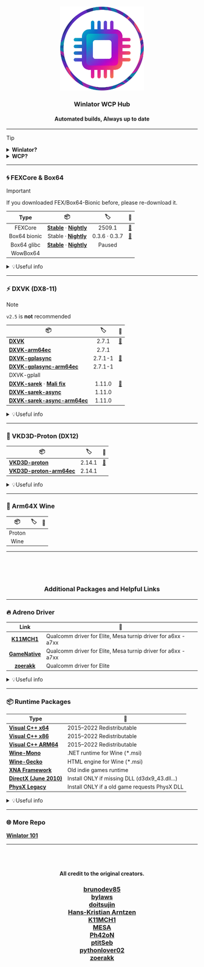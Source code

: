 
<p align="center">
  <img src="./img.png" alt="logoo" width="220">
</p>

<h3 align="center">Winlator WCP Hub</h3>
<h4 align="center">Automated builds, Always up to date</h4>

---

> [!TIP]
> <details>
>  <summary><b>Winlator?</b></summary>
> <br>
>  
> - Winlator is an Android application started by brunodev85 that lets you run Windows (x86_64) applications using Wine and Box64/FEX.
> 
> | Type | 🧠 |
> |:-:|:-:|
> | [**Official Winlator**](https://github.com/brunodev85/winlator) | Glibc |
> | [**Winlator-Frost**](https://github.com/MrPhryaNikFrosty/Winlator-Frost) | Glibc |
> | [**Winlator-AMod**](https://github.com/afeimod/winlator-mod) | Glibc |
> | [**Winlator-CMod**](https://github.com/coffincolors/winlator) | Bionic |
>
> | 🧠 | 📝 |
> |:-:|-|
> | Glibc  | Official default. Wide compatibility, stable with solid performance. (Box64 Only) |
> | Bionic | Android native. Faster, potential issues on low-spec devices. (FEX + Box64) |
> - Although longjunyu2’s unofficial Glibc fork remains functional, it’s best to avoid using it.
> - Discontinued or alpha builds are not covered.
>
> </details>
> 
> <details>
>  <summary><b>WCP?</b></summary>
> <br>
>
> - WCP is a custom component bundle for the Winlator ecosystem, originating from the old glibc fork and currently used mainly with ```CMod```. It’s essentially a tar.zst archive with a .wcp extension. Even if WCP installs aren’t supported, you can simply unpack it and use the contents anywhere if you know the basics.
>
> </details>

---

### 🌀 FEXCore & Box64
> [!IMPORTANT]
> If you downloaded FEX/Box64-Bionic before, please re-download it.

| Type | 📦 | 🏷️ | 📜 |
|:-:|:-:|:-:|:-:|
| FEXCore | [**Stable**](https://github.com/Arihany/WinlatorWCPHub/releases/tag/FEXCore) · [**Nightly**](https://github.com/Arihany/WinlatorWCPHub/releases/tag/FEXCore-Nightly) | <!--fex--> 2509.1|<a href="https://github.com/FEX-Emu/FEX">🔗</a> |
| Box64 bionic | Stable · [**Nightly**](https://github.com/Arihany/WinlatorWCPHub/releases/tag/BOX64-BIONIC-NIGHTLY)| <!--box64--> 0.3.6 · 0.3.7 | <a href="https://github.com/ptitSeb/box64">🔗</a> |
| Box64 glibc | [**Stable**](https://github.com/Arihany/WinlatorWCPHub/releases/tag/BOX64-STABLE) · [**Nightly**](https://github.com/Arihany/WinlatorWCPHub/releases/tag/BOX64-NIGHTLY) | Paused ||
| WowBox64 |  |  | |

<details>
  <summary>💡Useful info</summary>
<br>
  
| Type | 📝 |
|:-:|-|
| **FEX**  | handles both 32-bit and 64-bit. Pairing it with ARM64EC-built graphics runtimes like DXVK/VKD3D can reduce x64 translation boundaries and further lower overhead. |
| **Box64** | power user friendly. Extensive dynarec tuning on top of a fast JIT and native-library bridges. |

- With the ```2509``` update, Unity game performance has improved on ```FEX``` as well.
- Unity games are generally more stable when run with ```Box64```.
- Basic ```Box64``` settings for unity games: ```STRONGMEM=1+``` ```CALLRET=0``` ```WEAKBARRIER=0~1```
- ```WEAKBARRIER``` can mitigate the performance hit from ```STRONGMEM```, but regressions or crashes have been reported depending on the build/version/game. If issues occur, set it to ```0```.

</details>

---

### ⚡ DXVK (DX8-11)
> [!NOTE]
> ```v2.5``` is **not** recommended

| 📦 | 🏷️ | 📜 |
|-|:-:|:-:|
| [**DXVK**](https://github.com/Arihany/WinlatorWCPHub/releases/tag/DXVK) | <!--dxvk--> 2.7.1| <a href="https://github.com/doitsujin/dxvk">🔗</a> |
| [**DXVK-arm64ec**](https://github.com/Arihany/WinlatorWCPHub/releases/tag/DXVK-ARM64EC) | <!--arm64ec--> 2.7.1| |
| [**DXVK-gplasync**](https://github.com/Arihany/WinlatorWCPHub/releases/tag/DXVK-GPLASYNC) | <!--gplasync--> 2.7.1-1| <a href="https://gitlab.com/Ph42oN/dxvk-gplasync">🔗</a> |
| [**DXVK-gplasync-arm64ec**](https://github.com/Arihany/WinlatorWCPHub/releases/tag/DXVK-GPLASYNC-ARM64EC) | <!--gplasync-arm64ec--> 2.7.1-1| |
| DXVK-gplall | | |
| [**DXVK-sarek**](https://github.com/Arihany/WinlatorWCPHub/releases/tag/DXVK-SAREK) · [**Mali fix**](https://github.com/Arihany/WinlatorWCPHub/releases/tag/DXVK-SAREK-MALIFIX) | <!--sarek--> 1.11.0| <a href="https://github.com/pythonlover02/DXVK-Sarek">🔗</a> |
| [**DXVK-sarek-async**](https://github.com/Arihany/WinlatorWCPHub/releases/tag/DXVK-SAREK-ASYNC) | <!--sarek-async--> 1.11.0| |
| [**DXVK-sarek-async-arm64ec**](https://github.com/Arihany/WinlatorWCPHub/releases/tag/DXVK-SAREK-ASYNC-ARM64EC) | <!--sarek-async-arm64ec--> 1.11.0| |

<details>
  <summary>💡Useful info</summary>
<br> 

| Type | 📝 |
|:-:|-|
| **Sarek**    | Backports for older Vulkan. Keeps DXVK usable on Vulkan 1.1/1.2 hardware, with practical tweaks for legacy GPUs. |
| **GPLAsync** | DXVK + async shader compilation + GPL cache to cut visible stutter during compilation. |
| **ARM64EC**  | Designed to run with ❗FEX❗ to minimize x64→ARM translation and reduce overhead. |

- As a general pick, go with ```DXVK-Sarek``` or ```DXVK 2.4.1```
- Recent ```GPLAsync``` builds may increase stuttering in certain games.
- In GPU-bound scenarios, ```ARM64EC``` has little to no impact on average FPS.
- If the game has a built-in frame limiter, use that. In some cases, ```DXVK_FRAME_RATE``` can introduce stutter.

</details>

---

### 🧬 VKD3D-Proton (DX12)

| 📦 | 🏷️ | 📜 |
|-|:-:|:-:|
| [**VKD3D-proton**](https://github.com/Arihany/WinlatorWCPHub/releases/tag/VKD3D-PROTON) | <!--vkd3d--> 2.14.1|<a href="https://github.com/HansKristian-Work/vkd3d-proton">🔗</a> |
| [**VKD3D-proton-arm64ec**](https://github.com/Arihany/WinlatorWCPHub/releases/tag/VKD3D-PROTON-ARM64EC) | <!--vkd3d-arm64ec--> 2.14.1| |

<details>
  <summary>💡Useful info</summary>
<br>
  
| Type | 📝 |
|:-:|-|
| **ARM64EC** | Designed to run with ❗FEX❗ to minimize x64→ARM translation and reduce overhead. |

- If it isn’t required, **leave the ```VKD3D feature level``` at its default**. Forcing a higher feature level can trigger different code paths and extra shader compilation, which may lead to stutter.
- You can limit the frame rate using: ```DXVK_FRAME_RATE``` or ```VKD3D_FRAME_RATE```
- If the game has a built-in frame limiter, use that. In some cases, ```..._FRAME_RATE``` can introduce stutter.

</details>

---

### 🍷 Arm64X Wine

| 📦 | 🏷️ | 📜 |
|:-:|:-:|:-:|
| Proton ||
| Wine ||

---

<br><br><br>
<h3 align="center">Additional Packages and Helpful Links</h3>

---

### 🔥 Adreno Driver
| Link | 📝 |
|:-:|-|
| [**K11MCH1**](https://github.com/K11MCH1/AdrenoToolsDrivers) | Qualcomm driver for Elite, Mesa turnip driver for a6xx - a7xx |
| [**GameNative**](https://gamenative.app/drivers/) | Qualcomm driver for Elite, Mesa turnip driver for a6xx - a7xx |
| [**zoerakk**](https://github.com/zoerakk/qualcomm-adreno-driver) | Qualcomm driver for Elite |


<details>
  <summary>💡Useful info</summary>
<br> 
  
| Type | 📝 |
|:-:|-|
| **Qualcomm driver**    | Extracted from the official Adreno driver of a recent device. Partially compatible with similar chipsets. Emulation may show reduced performance or rendering glitches. |
| **Mesa turnip driver** | Open source Mesa driver with broader Vulkan support and emulator friendly behavior. Often more compatible or stable across devices. Results vary by version and SoC. |

</details>

---

### 📦 Runtime Packages

| Type | 📝 |
|-|-|
| [**Visual C++ x64**](https://aka.ms/vs/17/release/vc_redist.x64.exe) | 2015–2022 Redistributable |
| [**Visual C++ x86**](https://aka.ms/vs/17/release/vc_redist.x86.exe) | 2015–2022 Redistributable |
| [**Visual C++ ARM64**](https://aka.ms/vs/17/release/vc_redist.arm64.exe) | 2015–2022 Redistributable |
| [**Wine-Mono**](https://github.com/wine-mono/wine-mono/releases) | .NET runtime for Wine (*.msi) |
| [**Wine-Gecko**](https://dl.winehq.org/wine/wine-gecko/) | HTML engine for Wine (*.msi) |
| [**XNA Framework**](https://download.microsoft.com/download/a/c/2/ac2c903b-e6e8-42c2-9fd7-bebac362a930/xnafx40_redist.msi) | Old indie games runtime |
| [**DirectX (June 2010)**](https://download.microsoft.com/download/8/4/a/84a35bf1-dafe-4ae8-82af-ad2ae20b6b14/directx_Jun2010_redist.exe) | Install ONLY if missing DLL (d3dx9_43.dll...) |
| [**PhysX Legacy**](https://www.nvidia.com/content/DriverDownload-March2009/confirmation.php?url=/Windows/9.13.0604/PhysX-9.13.0604-SystemSoftware-Legacy.msi&lang=us&type=Other) | Install ONLY if a old game requests PhysX DLL |

<details>
  <summary>💡Useful info</summary>
<br>

- If VC++ errors persist in an ARM64EC container, install ```Visual C++ ARM64```
- If older VC++ is needed, try an [**AIO package**](https://github.com/abbodi1406/vcredist). <br>
- May require the official [**.NET Framework**](https://dotnet.microsoft.com/ko-kr/download/dotnet-framework) instead of Mono.

</details>

---

### 🌐 More Repo
[**Winlator 101**](https://github.com/K11MCH1/Winlator101)

---
<br><br>

<h4 align="center">All credit to the original creators.</h4><p align="center">

<h3 align="center">

[brunodev85](https://github.com/brunodev85)<br>
[bylaws](https://github.com/bylaws)<br>
[doitsujin](https://github.com/doitsujin)<br>
[Hans-Kristian Arntzen](https://github.com/HansKristian-Work)<br>
[K11MCH1](https://github.com/K11MCH1)<br>
[MESA](https://mesa3d.org/)<br>
[Ph42oN](https://gitlab.com/Ph42oN)<br>
[ptitSeb](https://github.com/ptitSeb)<br>
[pythonlover02](https://github.com/pythonlover02)<br>
[zoerakk](https://github.com/zoerakk)

</h3><p align="center">

